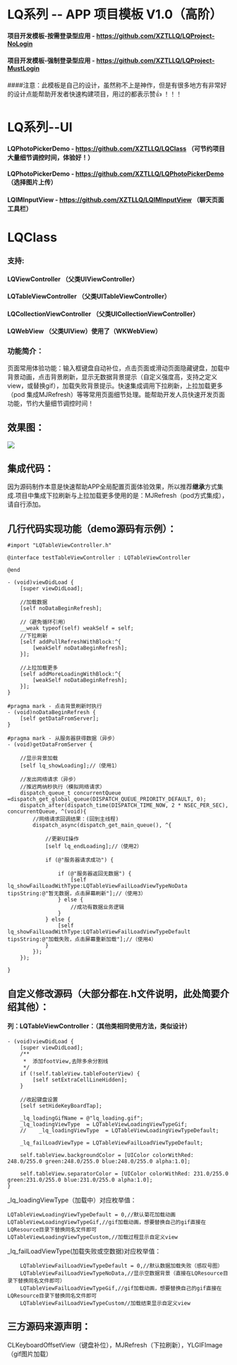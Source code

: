 # LQ系列 -- APP 项目模板 V1.0（高阶）

#### 项目开发模板-按需登录型应用 - https://github.com/XZTLLQ/LQProject-NoLogin
#### 项目开发模板-强制登录型应用 - https://github.com/XZTLLQ/LQProject-MustLogin

####注意：此模板是自己的设计，虽然称不上是神作，但是有很多地方有非常好的设计点能帮助开发者快速构建项目，用过的都表示赞👍 ！！！

# LQ系列--UI
#### LQPhotoPickerDemo - https://github.com/XZTLLQ/LQClass （可节约项目大量细节调控时间，体验好！）
#### LQPhotoPickerDemo - https://github.com/XZTLLQ/LQPhotoPickerDemo （选择图片上传）
#### LQIMInputView - https://github.com/XZTLLQ/LQIMInputView （聊天页面工具栏）
# LQClass
### 支持:
#### LQViewController  （父类UIViewController）
#### LQTableViewController  （父类UITableViewController）
#### LQCollectionViewController  （父类UICollectionViewController）
#### LQWebView  （父类UIView）使用了（WKWebView）

### 功能简介：
页面常用体验功能：输入框键盘自动补位，点击页面或滑动页面隐藏键盘，加载中背景动画，点击背景刷新，显示无数据背景提示（自定义强度高，支持之定义view，或替换gif），加载失败背景提示。快速集成调用下拉刷新，上拉加载更多（pod 集成MJRefresh）等等常用页面细节处理。能帮助开发人员快速开发页面功能，节约大量细节调控时间！
## 效果图：
![](https://github.com/XZTLLQ/LQClass/blob/master/%E6%95%88%E6%9E%9C%E5%9B%BE.gif?raw=true)
## 集成代码：
因为源码制作本意是快速帮助APP全局配置页面体验效果，所以推荐**继承**方式集成.项目中集成下拉刷新与上拉加载更多使用的是：MJRefresh（pod方式集成），请自行添加。
## 几行代码实现功能（demo源码有示例）：

```
#import "LQTableViewController.h"

@interface testTableViewController : LQTableViewController

@end
```

```
- (void)viewDidLoad {
    [super viewDidLoad];
    
    //加载数据
    [self noDataBeginRefresh];
    
    //（避免循环引用）
    __weak typeof(self) weakSelf = self;
    //下拉刷新
    [self addPullRefreshWithBlock:^{
        [weakSelf noDataBeginRefresh];
    }];
    
    //上拉加载更多
    [self addMoreLoadingWithBlock:^{
        [weakSelf noDataBeginRefresh];
    }];
}

#pragma mark - 点击背景刷新时执行
- (void)noDataBeginRefresh {
    [self getDataFromServer];
}

#pragma mark - 从服务器获得数据（异步）
- (void)getDataFromServer {
    
    //显示背景加载
    [self lq_showLoading];//（使用1）
    
    //发出网络请求（异步）
    //推迟两纳秒执行（模拟网络请求）
    dispatch_queue_t concurrentQueue =dispatch_get_global_queue(DISPATCH_QUEUE_PRIORITY_DEFAULT, 0);
    dispatch_after(dispatch_time(DISPATCH_TIME_NOW, 2 * NSEC_PER_SEC), concurrentQueue, ^(void){
        //网络请求回调结果：(回到主线程)
        dispatch_async(dispatch_get_main_queue(), ^{
        
            //更新UI操作
            [self lq_endLoading];//（使用2）
            
            if (@"服务器请求成功") {
                
                if (@"服务器返回无数据") {
                    [self lq_showFailLoadWithType:LQTableViewFailLoadViewTypeNoData tipsString:@"暂无数据，点击屏幕刷新"];//（使用3）
                } else {
                    //成功有数据业务逻辑
                }
            } else {
                [self lq_showFailLoadWithType:LQTableViewFailLoadViewTypeDefault tipsString:@"加载失败，点击屏幕重新加载"];//（使用4）
            }
        });
    });
    
}

```
## 自定义修改源码（大部分都在.h文件说明，此处简要介绍其他）：
#### 列：LQTableViewController：（其他类相同使用方法，类似设计）

```
- (void)viewDidLoad {
    [super viewDidLoad];
    /**
     *  添加footView,去除多余分割线
     */
    if (!self.tableView.tableFooterView) {
        [self setExtraCellLineHidden];
    }
    
    //收起键盘设置
    [self setHideKeyBoardTap];
    
    _lq_loadingGifName = @"lq_loading.gif";
    _lq_loadingViewType  = LQTableViewLoadingViewTypeGif;
    //    _lq_loadingViewType  = LQTableViewLoadingViewTypeDefault;
    
    _lq_failLoadViewType = LQTableViewFailLoadViewTypeDefault;
    
    self.tableView.backgroundColor = [UIColor colorWithRed: 248.0/255.0 green:248.0/255.0 blue:248.0/255.0 alpha:1.0];
    
    self.tableView.separatorColor = [UIColor colorWithRed: 231.0/255.0 green:231.0/255.0 blue:231.0/255.0 alpha:1.0];
}
```
_lq_loadingViewType（加载中）对应枚举值：

```
LQTableViewLoadingViewTypeDefault = 0,//默认菊花加载动画
LQTableViewLoadingViewTypeGif,//gif加载动画，想要替换自己的gif直接在LQResource目录下替换同名文件即可
LQTableViewLoadingViewTypeCustom,//加载过程显示自定义view
```
_lq_failLoadViewType(加载失败或空数据)对应枚举值：

```
    LQTableViewFailLoadViewTypeDefault = 0,//默认数据加载失败（感叹号图）
    LQTableViewFailLoadViewTypeNoData,//显示空数据背景（直接在LQResource目录下替换同名文件即可）
    LQTableViewFailLoadViewTypeGif,//gif加载动画，想要替换自己的gif直接在LQResource目录下替换同名文件即可
    LQTableViewFailLoadViewTypeCustom//加载结束显示自定义view
```
## 三方源码来源声明：
CLKeyboardOffsetView（键盘补位），MJRefresh（下拉刷新），YLGIFImage（gif图片加载）




